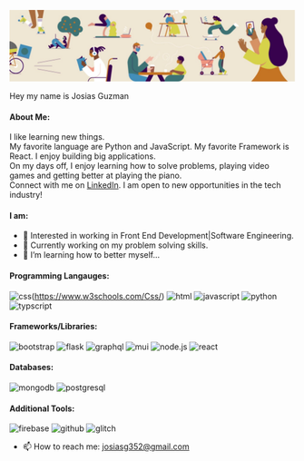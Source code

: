 ![](background-img.jpeg)


Hey my name is Josias Guzman

#### About Me:
I like learning new things.<br />
My favorite language are Python and JavaScript. My favorite Framework is React. I enjoy building big applications.<br />
On my days off, I enjoy learning how to solve problems, playing video games and getting better at playing the piano.<br />
Connect with me on [LinkedIn](http://linkedin.com/in/josiasguzman). I am open to new opportunities in the tech industry!<br />

#### I am:
* 🤔 Interested in working in Front End Development|Software Engineering.<br />
* 🔭 Currently working on my problem solving skills.<br />
* 🌱 I’m learning how to better myself... 

#### Programming Langauges:

![css](https://img.shields.io/badge/CSS-1572B6?style=for-the-badge&logo=CSS3&logoColor=white)(https://www.w3schools.com/Css/)
![html](https://img.shields.io/badge/HTML-E34F26?style=for-the-badge&logo=HTML5&logoColor=white)
![javascript](https://img.shields.io/badge/JavaScript-F7DF1E?style=for-the-badge&logo=JavaScript&logoColor=black)
![python](https://img.shields.io/badge/Python-3776AB?style=for-the-badge&logo=python&logoColor=white)
![typscript](https://img.shields.io/badge/TypeScript-3178C6?style=for-the-badge&logo=typescript&logoColor=white)


#### Frameworks/Libraries:
![bootstrap](https://img.shields.io/badge/Bootstrap-7952B3?style=for-the-badge&logo=Bootstrap&logoColor=white)
![flask](https://img.shields.io/badge/Flask-000000?style=for-the-badge&logo=flask&logoColor=white)
![graphql](https://img.shields.io/badge/GraphQL-E10098?style=for-the-badge&logo=GraphQL&logoColor=white)
![mui](https://img.shields.io/badge/MUI-007FFF?style=for-the-badge&logo=mui&logoColor=white)
![node.js](https://img.shields.io/badge/Node.js-339933?style=for-the-badge&logo=Node.js&logoColor=white)
![react](https://img.shields.io/badge/React-61DAFB?style=for-the-badge&logo=React&logoColor=black)

#### Databases:
![mongodb](https://img.shields.io/badge/MongoDB-47A248?style=for-the-badge&logo=MongoDB&logoColor=white)
![postgresql](https://img.shields.io/badge/PostgreSQL-4169E1?style=for-the-badge&logo=PostgreSQL&logoColor=white)

#### Additional Tools:
![firebase](https://img.shields.io/badge/firebase-FFCA28?style=for-the-badge&logo=firebase&logoColor=black)
![github](https://img.shields.io/badge/github-181717?style=for-the-badge&logo=github&logoColor=white)
![glitch](https://img.shields.io/badge/glitch-3333FF?style=for-the-badge&logo=glitch&logoColor=white)


- 📫 How to reach me: josiasg352@gmail.com

